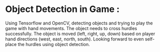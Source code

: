 # Object Detection in Game :

Using Tensorflow and OpenCV, detecting objects and trying to play the game with hand movements. The object needs to cross hurdles successfully. The object is moved (left, right, up, down) based on player hand directions (west, east, north, south). Looking forward to even self-place the hurdles using object detection. 
